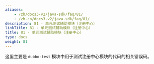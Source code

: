 ```yaml
---
aliases:
    - /zh/docs3-v2/java-sdk/faq/81/
    - /zh-cn/docs3-v2/java-sdk/faq/81/
description: 81 - 单元测试辅助模块（注册中心）
linkTitle: 81 - 单元测试辅助模块（注册中心）
title: 81 - 单元测试辅助模块（注册中心）
type: docs
weight: 81
---
```







这里主要是 `dubbo-test` 模块中用于测试注册中心模块的代码的相关错误码。
